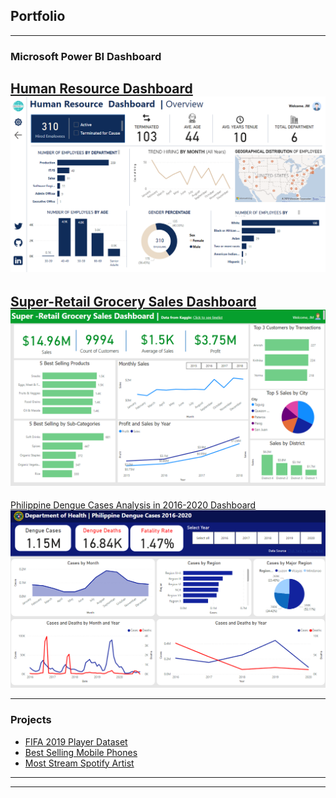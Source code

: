 ## Portfolio

---

### Microsoft Power BI Dashboard

[Human Resource Dashboard ](/sample_page)
<img src="images/dashboard.png?raw=true"/>
---
[Super-Retail Grocery Sales Dashboard ](/sample_page)
<img src="images/retail-dashboard.png?raw=true"/>
---
[Philippine Dengue Cases Analysis in 2016-2020 Dashboard](/pdf/sample_presentation.pdf)
<img src="images/Dengue Cases vs Deaths Analysis.png?raw=true"/>

---

### Projects
- [FIFA 2019 Player Dataset](https://github.com/jericdata-analyst/My-Notebook/blob/main/fifa-19-eda.ipynb)
- [Best Selling Mobile Phones](https://github.com/jericdata-analyst/My-Notebook/blob/main/best-selling-mobile-phones-eda.ipynb)
- [Most Stream Spotify Artist](https://github.com/jericdata-analyst/My-Notebook/blob/main/most-streamed-spotify-songs-2023-eda(1).ipynb)

---




---
<!-- <p style="font-size:11px">Page template forked from <a href="https://github.com/evanca/quick-portfolio">evanca</a></p> -->
<!-- Remove above link if you don't want to attibute -->
